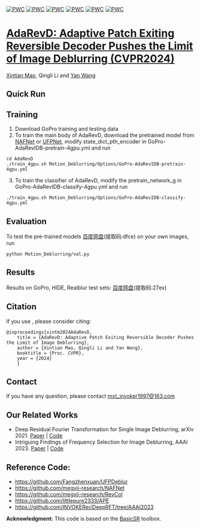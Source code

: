 [![PWC](https://img.shields.io/endpoint.svg?url=https://paperswithcode.com/badge/adarevd-adaptive-patch-exiting-reversible-1/image-deblurring-on-gopro)](https://paperswithcode.com/sota/image-deblurring-on-gopro?p=adarevd-adaptive-patch-exiting-reversible-1)
[![PWC](https://img.shields.io/endpoint.svg?url=https://paperswithcode.com/badge/adarevd-adaptive-patch-exiting-reversible-1/deblurring-on-hide-trained-on-gopro)](https://paperswithcode.com/sota/deblurring-on-hide-trained-on-gopro?p=adarevd-adaptive-patch-exiting-reversible-1)
[![PWC](https://img.shields.io/endpoint.svg?url=https://paperswithcode.com/badge/adarevd-adaptive-patch-exiting-reversible-1/deblurring-on-realblur-j-1)](https://paperswithcode.com/sota/deblurring-on-realblur-j-1?p=adarevd-adaptive-patch-exiting-reversible-1)
[![PWC](https://img.shields.io/endpoint.svg?url=https://paperswithcode.com/badge/adarevd-adaptive-patch-exiting-reversible-1/deblurring-on-realblur-j-trained-on-gopro)](https://paperswithcode.com/sota/deblurring-on-realblur-j-trained-on-gopro?p=adarevd-adaptive-patch-exiting-reversible-1)
[![PWC](https://img.shields.io/endpoint.svg?url=https://paperswithcode.com/badge/adarevd-adaptive-patch-exiting-reversible-1/deblurring-on-realblur-r)](https://paperswithcode.com/sota/deblurring-on-realblur-r?p=adarevd-adaptive-patch-exiting-reversible-1)
[![PWC](https://img.shields.io/endpoint.svg?url=https://paperswithcode.com/badge/adarevd-adaptive-patch-exiting-reversible-1/deblurring-on-realblur-r-trained-on-gopro)](https://paperswithcode.com/sota/deblurring-on-realblur-r-trained-on-gopro?p=adarevd-adaptive-patch-exiting-reversible-1)

# [AdaRevD: Adaptive Patch Exiting Reversible Decoder Pushes the Limit of Image Deblurring (CVPR2024)](https://openaccess.thecvf.com/content/CVPR2024/html/Mao_AdaRevD_Adaptive_Patch_Exiting_Reversible_Decoder_Pushes_the_Limit_of_CVPR_2024_paper.html)
[Xintian Mao](https://scholar.google.es/citations?user=eM5Ogs8AAAAJ&hl=en), Qingli Li and [Yan Wang](https://scholar.google.com/citations?user=5a1Cmk0AAAAJ&hl=en)





## Quick Run

## Training
1. Download GoPro training and testing data
2. To train the main body of AdaRevD, download the pretrained model from [NAFNet](https://github.com/megvii-research/NAFNet) or [UFPNet](https://github.com/Fangzhenxuan/UFPDeblur), modify state_dict_pth_encoder in GoPro-AdaRevIDB-pretrain-4gpu.yml and run
 ```
cd AdaRevD
./train_4gpu.sh Motion_Deblurring/Options/GoPro-AdaRevIDB-pretrain-4gpu.yml
```
3. To train the classifier of AdaRevD, modify the pretrain_network_g in GoPro-AdaRevIDB-classify-4gpu.yml and run
 ```
./train_4gpu.sh Motion_Deblurring/Options/GoPro-AdaRevIDB-classify-4gpu.yml
```

## Evaluation
To test the pre-trained models [百度网盘](https://pan.baidu.com/s/1AttePVDB1IcfLPMscg1-Bg)(提取码:dfce) on your own images, run 
```
python Motion_Deblurring/val.py 
```

## Results
Results on GoPro, HIDE, Realblur test sets:
[百度网盘](https://pan.baidu.com/s/1xoEgsisdnMnjbEHcCXOa2Q)(提取码:27ex)

## Citation
If you use , please consider citing:
```
@inproceedings{xintm2024AdaRevD, 
    title = {AdaRevD: Adaptive Patch Exiting Reversible Decoder Pushes the Limit of Image Deblurring},
    author = {Xintian Mao, Qingli Li and Yan Wang}, 
    booktitle = {Proc. CVPR}, 
    year = {2024}
    }
```
## Contact
If you have any question, please contact mxt_invoker1997@163.com

## Our Related Works
- Deep Residual Fourier Transformation for Single Image Deblurring, arXiv 2021. [Paper](https://arxiv.org/abs/2111.11745) | [Code](https://github.com/INVOKERer/DeepRFT)
- Intriguing Findings of Frequency Selection for Image Deblurring, AAAI 2023. [Paper](https://arxiv.org/abs/2111.11745) | [Code](https://github.com/DeepMed-Lab-ECNU/DeepRFT-AAAI2023)

## Reference Code:
- https://github.com/Fangzhenxuan/UFPDeblur
- https://github.com/megvii-research/NAFNet
- https://github.com/megvii-research/RevCol
- https://github.com/littlepure2333/APE
- https://github.com/INVOKERer/DeepRFT/tree/AAAI2023

**Acknowledgment:** This code is based on the [BasicSR](https://github.com/xinntao/BasicSR) toolbox. 
